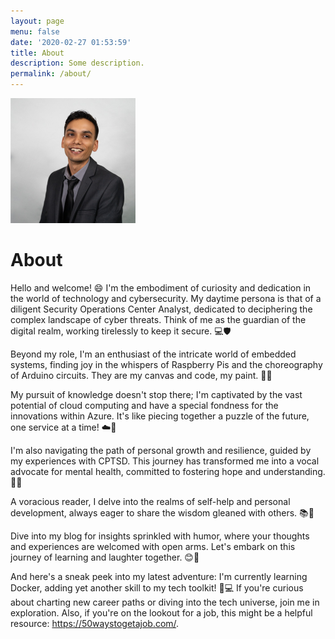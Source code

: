 ```yaml
---
layout: page
menu: false
date: '2020-02-27 01:53:59'
title: About
description: Some description.
permalink: /about/
---
```


<img class="img-rounded" src="/assets/img/uploads/pro.png" alt="Harsimran" width="200">

# About

Hello and welcome! 😄 I'm the embodiment of curiosity and dedication in the world of technology and cybersecurity. My daytime persona is that of a diligent Security Operations Center Analyst, dedicated to deciphering the complex landscape of cyber threats. Think of me as the guardian of the digital realm, working tirelessly to keep it secure. 💻🛡️

Beyond my role, I'm an enthusiast of the intricate world of embedded systems, finding joy in the whispers of Raspberry Pis and the choreography of Arduino circuits. They are my canvas and code, my paint. 🚀🤖

My pursuit of knowledge doesn't stop there; I'm captivated by the vast potential of cloud computing and have a special fondness for the innovations within Azure. It's like piecing together a puzzle of the future, one service at a time! ☁️🧩

I'm also navigating the path of personal growth and resilience, guided by my experiences with CPTSD. This journey has transformed me into a vocal advocate for mental health, committed to fostering hope and understanding. 🌟💚

A voracious reader, I delve into the realms of self-help and personal development, always eager to share the wisdom gleaned with others. 📚🌱

Dive into my blog for insights sprinkled with humor, where your thoughts and experiences are welcomed with open arms. Let's embark on this journey of learning and laughter together. 😊🌈

And here's a sneak peek into my latest adventure: I'm currently learning Docker, adding yet another skill to my tech toolkit! 🐳💻 If you're curious about charting new career paths or diving into the tech universe, join me in exploration. Also, if you're on the lookout for a job, this might be a helpful resource: https://50waystogetajob.com/.
